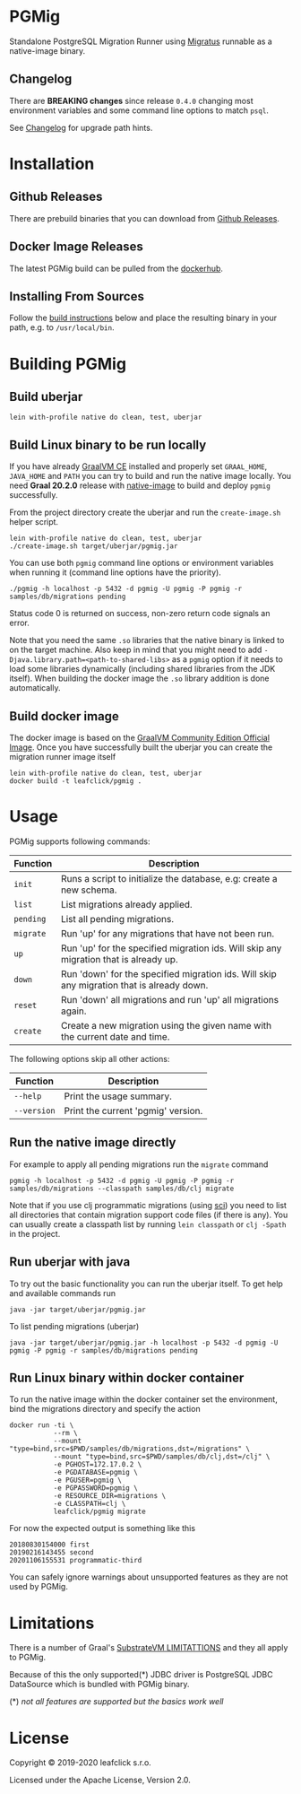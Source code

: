 # PGMig

Standalone PostgreSQL Migration Runner using [Migratus](https://github.com/yogthos/migratus) runnable as a native-image binary.

## Changelog

There are **BREAKING changes** since release `0.4.0` changing most environment variables and some command line options
to match `psql`.

See [Changelog](CHANGELOG.md) for upgrade path hints.

# Installation

## Github Releases
There are prebuild binaries that you can download from [Github Releases](https://github.com/leafclick/pgmig/releases).

## Docker Image Releases
The latest PGMig build can be pulled from the [dockerhub](https://hub.docker.com/r/leafclick/pgmig).

## Installing From Sources

Follow the [build instructions](#build-linux-binary-to-be-run-locally) below and place the resulting binary in your path,
 e.g. to `/usr/local/bin`.

# Building PGMig

## Build uberjar

    lein with-profile native do clean, test, uberjar

## Build Linux binary to be run locally

If you have already [GraalVM CE](https://github.com/graalvm/graalvm-ce-builds/releases) installed and properly set `GRAAL_HOME`, `JAVA_HOME` and `PATH` you can try to build and run the native image locally. You need **Graal 20.2.0** release with [native-image](https://www.graalvm.org/docs/reference-manual/native-image/) to build and deploy `pgmig` successfully.

From the project directory create the uberjar and run the `create-image.sh` helper script.

    lein with-profile native do clean, test, uberjar
    ./create-image.sh target/uberjar/pgmig.jar

You can use both `pgmig` command line options or environment variables when running it (command line options have the priority).

    ./pgmig -h localhost -p 5432 -d pgmig -U pgmig -P pgmig -r samples/db/migrations pending

Status code 0 is returned on success, non-zero return code signals an error.

Note that you need the same `.so` libraries that the native binary is linked to
on the target machine. Also keep in mind that you might need to add
`-Djava.library.path=<path-to-shared-libs>` as a `pgmig` option if it needs to load some
libraries dynamically (including shared libraries from the JDK itself).
When building the docker image the `.so` library addition is done automatically.

## Build docker image

The docker image is based on the [GraalVM Community Edition Official Image](https://hub.docker.com/r/oracle/graalvm-ce/tags).  Once you have successfully built the uberjar you can create the migration runner image itself

    lein with-profile native do clean, test, uberjar
    docker build -t leafclick/pgmig .

# Usage

PGMig supports following commands:

   | Function | Description                                                                               |
   |----------|-------------------------------------------------------------------------------------------|
   | `init`   | Runs a script to initialize the database, e.g: create a new schema.                       |
   | `list`   | List migrations already applied.                                                          |
   | `pending`| List all pending migrations.                                                              |
   | `migrate`| Run 'up' for any migrations that have not been run.                                       |
   | `up`     | Run 'up' for the specified migration ids. Will skip any migration that is already up.     |
   | `down`   | Run 'down' for the specified migration ids. Will skip any migration that is already down. |
   | `reset`  | Run 'down' all migrations and run 'up' all migrations again.                              |
   | `create` | Create a new migration using the given name with the current date and time.               |

The following options skip all other actions:

   | Function    | Description                                                                            |
   |-------------|----------------------------------------------------------------------------------------|
   | `--help`    | Print the usage summary.                                                               |
   | `--version` | Print the current 'pgmig' version.                                                     |

## Run the native image directly

For example to apply all pending migrations run the `migrate` command

    pgmig -h localhost -p 5432 -d pgmig -U pgmig -P pgmig -r samples/db/migrations --classpath samples/db/clj migrate

Note that if you use clj programmatic migrations (using [sci](https://github.com/borkdude/sci)) you need to list
all directories that contain migration support code files (if there is any). You can usually create a classpath
list by running `lein classpath` or `clj -Spath` in the project.

## Run uberjar with java 

To try out the basic functionality you can run the uberjar itself. To get help and available commands run

    java -jar target/uberjar/pgmig.jar 

To list pending migrations (uberjar)

    java -jar target/uberjar/pgmig.jar -h localhost -p 5432 -d pgmig -U pgmig -P pgmig -r samples/db/migrations pending

## Run Linux binary within docker container

To run the native image within the docker container set the environment, bind the migrations directory and specify the action

    docker run -ti \
               --rm \
               --mount "type=bind,src=$PWD/samples/db/migrations,dst=/migrations" \
               --mount "type=bind,src=$PWD/samples/db/clj,dst=/clj" \
               -e PGHOST=172.17.0.2 \
               -e PGDATABASE=pgmig \
               -e PGUSER=pgmig \
               -e PGPASSWORD=pgmig \
               -e RESOURCE_DIR=migrations \
               -e CLASSPATH=clj \
               leafclick/pgmig migrate
               
For now the expected output is something like this

    20180830154000 first
    20190216143455 second
    20201106155531 programmatic-third

You can safely ignore warnings about unsupported features as they are not used by PGMig.

# Limitations

There is a number of Graal's [SubstrateVM LIMITATTIONS](https://github.com/oracle/graal/blob/master/substratevm/Limitations.md)
and they all apply to PGMig.

Because of this the only supported(*) JDBC driver is PostgreSQL JDBC DataSource which is bundled with PGMig binary.

(*) *not all features are supported but the basics work well*
               
# License

Copyright © 2019-2020 leafclick s.r.o.

Licensed under the Apache License, Version 2.0.
